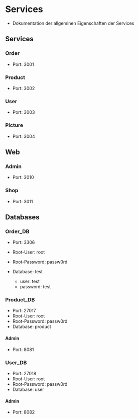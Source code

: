 # Services

- Dokumentation der allgeminen Eigenschaften der Services

## Services

### Order
- Port: 3001

### Product
- Port: 3002

### User
- Port: 3003

### Picture
- Port: 3004


## Web

### Admin
- Port: 3010

### Shop
- Port: 3011

## Databases
### Order_DB
- Port: 3306
- Root-User: root
- Root-Password: passw0rd

- Database: test
  - user: test
  - password: test

### Product_DB
- Port: 27017
- Root-User: root
- Root-Password: passw0rd
- Database: product

#### Admin
- Port: 8081

### User_DB
- Port: 27018
- Root-User: root
- Root-Password: passw0rd
- Database: user

#### Admin
- Port: 8082

